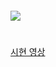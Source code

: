 #### <img src="https://img.shields.io/badge/Python-3766AB?style=flat-square&logo=Python&logoColor=white"/></a>
#
[시현 영상](https://www.youtube.com/watch?v=0Uko2XURb_Y&t=1s)
##

